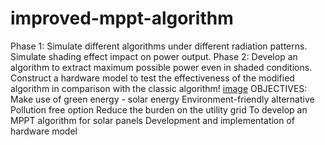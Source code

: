 # improved-mppt-algorithm
Phase 1:
Simulate different algorithms under different radiation patterns.
Simulate shading effect impact on power output. 
Phase 2:
Develop an algorithm to extract maximum possible power even in shaded conditions.
Construct a hardware model to test the effectiveness of the modified algorithm in comparison with the classic algorithm! [image](https://github.com/ShriSurya97/improved-mppt-algorithm/assets/166798278/e701a215-84a6-4f79-ac15-fc73b88ab659)
OBJECTIVES:
Make use of green energy - solar energy
Environment-friendly alternative
Pollution free option
Reduce the burden on the utility grid
To develop an MPPT algorithm for solar panels
Development and implementation of hardware model

